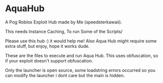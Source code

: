 # AquaHub

A Pog Roblox Exploit Hub made by Me (speedsterkawaii).

This needs Instance Caching, To run Some of the Scripts/

Please use this hub :) it would help me! Also Aqua Hub might
require some extra stuff, but enjoy, hope it works dude.

These are the files to execute and run Aqua Hub. This uses
obfuscation, so if your exploit doesn't support obfuscation.

Only the launcher is open source, some loadstring errors occurred
so you can modify the launcher i dont care but the main is hidden.
